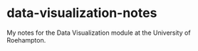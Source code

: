 # data-visualization-notes
My notes for the Data Visualization module at the University of Roehampton.

